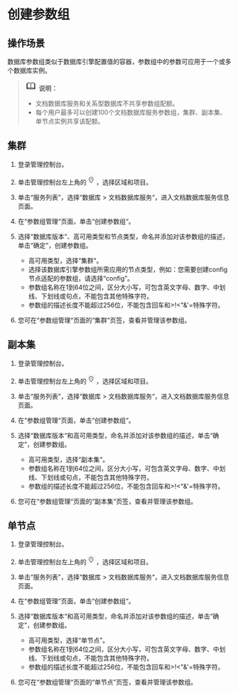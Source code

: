 # 创建参数组<a name="zh-cn_topic_parameter_group"></a>

## 操作场景<a name="section10048988195440"></a>

数据库参数组类似于数据库引擎配置值的容器，参数组中的参数可应用于一个或多个数据库实例。

>![](public_sys-resources/icon-note.gif) **说明：**   
>-   文档数据库服务和关系型数据库不共享参数组配额。  
>-   每个用户最多可以创建100个文档数据库服务参数组，集群、副本集、单节点实例共享该配额。  

## 集群<a name="section23494442161723"></a>

1.  登录管理控制台。
2.  单击管理控制台左上角的![](figures/region.png)，选择区域和项目。
3.  单击“服务列表”，选择“数据库  \>  文档数据库服务“，进入文档数据库服务信息页面。
4.  在“参数组管理“页面，单击“创建参数组“。
5.  选择“数据库版本“、高可用类型和节点类型，命名并添加对该参数组的描述，单击“确定”，创建参数组。
    -   高可用类型，选择“集群“。
    -   选择该数据库引擎参数组所需应用的节点类型，例如：您需要创建config节点适配的参数组，请选择“config”。
    -   参数组名称在1到64位之间，区分大小写，可包含英文字母、数字、中划线、下划线或句点，不能包含其他特殊字符。
    -   参数组的描述长度不能超过256位，不能包含回车和\>!<"&'=特殊字符。

6.  您可在“参数组管理“页面的“集群“页签，查看并管理该参数组。

## 副本集<a name="section47857970184222"></a>

1.  登录管理控制台。
2.  单击管理控制台左上角的![](figures/region.png)，选择区域和项目。
3.  单击“服务列表”，选择“数据库  \>  文档数据库服务“，进入文档数据库服务信息页面。
4.  在“参数组管理“页面，单击“创建参数组“。
5.  选择“数据库版本“和高可用类型，命名并添加对该参数组的描述，单击“确定”，创建参数组。
    -   高可用类型，选择“副本集“。
    -   参数组名称在1到64位之间，区分大小写，可包含英文字母、数字、中划线、下划线或句点，不能包含其他特殊字符。
    -   参数组的描述长度不能超过256位，不能包含回车和\>!<"&'=特殊字符。

6.  您可在“参数组管理“页面的“副本集“页签，查看并管理该参数组。

## 单节点<a name="section44118335141529"></a>

1.  登录管理控制台。
2.  单击管理控制台左上角的![](figures/region.png)，选择区域和项目。
3.  单击“服务列表”，选择“数据库  \>  文档数据库服务“，进入文档数据库服务信息页面。
4.  在“参数组管理“页面，单击“创建参数组“。
5.  选择“数据库版本“和高可用类型，命名并添加对该参数组的描述，单击“确定”，创建参数组。
    -   高可用类型，选择“单节点”。
    -   参数组名称在1到64位之间，区分大小写，可包含英文字母、数字、中划线、下划线或句点，不能包含其他特殊字符。
    -   参数组的描述长度不能超过256位，不能包含回车和\>!<"&'=特殊字符。

6.  您可在“参数组管理“页面的“单节点”页签，查看并管理该参数组。


